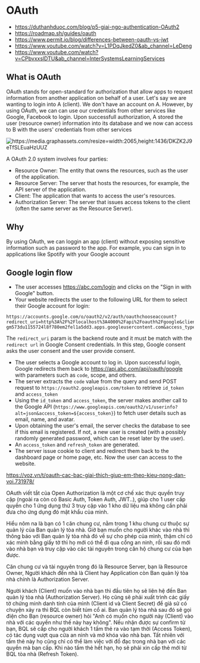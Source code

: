 # OAuth

- <https://duthanhduoc.com/blog/p5-giai-ngo-authentication-OAuth2>
- <https://roadmap.sh/guides/oauth>
- <https://www.permit.io/blog/differences-between-oauth-vs-jwt>
- <https://www.youtube.com/watch?v=L1PDqJkedZ0&ab_channel=LeDeng>
- <https://www.youtube.com/watch?v=CPbvxxslDTU&ab_channel=InterSystemsLearningServices>

## What is OAuth

OAuth stands for open-standard for authorization that allow apps to request information from another application on behalf of a user. Let's say we are wanting to login into A (client). We don't have an account on A. However, by using OAuth, we can can use our credentials from other services like Google, Facebook to login. Upon successfull authorization, A stored the user (resource owner) information into its database and we now can access to B with the users' credentials from other services

<img src="https://i.imgur.com/T04A1ei.png" alt="https://media.graphassets.com/resize=width:2065,height:1436/DKZK2J9eTfSLEuaHzUUZ">

A OAuth 2.0 system involves four parties:

- Resource Owner: The entity that owns the resources, such as the user of the application.
- Resource Server: The server that hosts the resources, for example, the API server of the application.
- Client: The application that wants to access the user's resources.
- Authorization Server: The server that issues access tokens to the client (often the same server as the Resource Server).

## Why

By using OAuth, we can loggin an app (client) without exposing sensitive information such as password to the app. For example, you can sign in to applications like Spotify with your Google account

## Google login flow

- The user accesses https://abc.com/login and clicks on the "Sign in with Google" button.
- Your website redirects the user to the following URL for them to select their Google account for login:

```
https://accounts.google.com/o/oauth2/v2/auth/oauthchooseaccount?redirect_uri=http%3A%2F%2Flocalhost%3A4000%2Fapi%2Foauth%2Fgoogle&client_id=480331042606-gm573du1155724l8f780em2fel1a5dd3.apps.googleusercontent.com&access_type=offline&response_type=code&prompt=consent&scope=https%3A%2F%2Fwww.googleapis.com%2Fauth%2Fuserinfo.profile%20https%3A%2F%2Fwww.googleapis.com%2Fauth%2Fuserinfo.email&service=lso&o2v=2&flowName=GeneralOAuthFlow
```

The `redirect_uri` param is the backend route and it must be match with the `redirect url` in Google Consent credentials. In this step, Google consent asks the user consent and the user provide consent.

- The user selects a Google account to log in. Upon successful login, Google redirects them back to https://api.abc.com/api/oauth/google with parameters such as `code`, scope, and others.
- The server extracts the `code` value from the query and send POST request to `https://oauth2.googleapis.com/token` to retrieve `id_token` and `access_token`
- Using the `id_token` and `access_token`, the server makes another call to the Google API (`https://www.googleapis.com/oauth2/v1/userinfo?alt=json&access_token=${access_token}`) to fetch user details such as email, name, and avatar.
- Upon obtaining the user's email, the server checks the database to see if this email is registered. If not, a new user is created (with a possibly randomly generated password, which can be reset later by the user).
- An `access_token` and `refresh_token` are generated.
- The server issue cookie to client and redirect them back to the dashboard page or home page, etc. Now the user can access to the website.

<https://voz.vn/t/oauth-cac-bac-giai-thich-giup-em-theo-kieu-nong-dan-voi.731978/>

OAuth viết tắt của Open Authorization là một cơ chế xác thực quyền truy cập (ngoài ra còn có Basic Auth, Token Auth, JWT..), giúp cho 1 user cấp quyền cho 1 ứng dụng thứ 3 truy cập vào 1 kho dữ liệu mà không cần phải đưa cho ứng dụng đó mật khẩu của mình.

Hiểu nôm na là bạn có 1 căn chung cư, nằm trong 1 khu chung cư thuộc sự quản lý của Ban quản lý tòa nhà. Giờ bạn muốn cho người khác vào nhà thì thông báo với Ban quản lý tòa nhà đó về sự cho phép của mình, thậm chí có xác minh bằng giấy tờ thì họ mới có thể đi qua cổng an ninh, rồi sau đó mới vào nhà bạn và truy cập vào các tài nguyên trong căn hộ chung cư của bạn được.

Căn chung cư và tài nguyên trong đó là Resource Server, bạn là Resource Owner, Người khách đến nhà là Client hay Application còn Ban quản lý tòa nhà chính là Authorization Server.

Người khách (Client) muốn vào nhà bạn thì đầu tiên họ sẽ liên hệ đến Ban quản lý tòa nhà (Authorization Server). Họ cũng sẽ phải xuất trình các giấy tờ chứng minh danh tính của mình (Client id và Client Secret) để giả sử có chuyện xảy ra thì BQL còn biết túm cổ ai. Ban quản lý tòa nhà sau đó sẽ gọi điện cho Bạn (resource owner) hỏi "Anh có muốn cho người này (Client) vào nhà với các quyền như thế này hay không". Nếu nhận được sự confirm từ bạn, BQL sẽ cấp cho người khách 1 tấm thẻ ra vào tạm thời (Access Token), có tác dụng vượt qua cửa an ninh và mở khóa vào nhà bạn. Tất nhiên với tấm thẻ này họ cũng chỉ có thể làm việc với đồ đạc trong nhà bạn với các quyền mà bạn cấp. Khi nào tấm thẻ hết hạn, họ sẽ phải xin cấp thẻ mới từ BQL tòa nhà (Refresh Token).